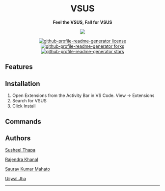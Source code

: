 <p>
    <h1 align="center">VSUS</h1>
    <p font-size="40" align="center">
    <strong> Feel the VSUS, Fall for VSUS </strong>
    </p>
</p>

<p align="center">
    <a href="#">
    <img
        src="https://img.shields.io/static/v1?logo=visualstudiocode&label=&message=Open%20in%20Visual%20Studio%20Code&labelColor=2c2c32&color=007acc&logoColor=007acc"
    />
    </a>
</p>

<p align="center">
    <a
    href="https://github.com/Rajendrakhanal/vsus/blob/master/LICENSE"
    target="blank"
    >
    <img
        src="https://img.shields.io/github/license/Rajendrakhanal/vsus?style=for-the-badge&logo=appveyor"
        alt="github-profile-readme-generator license"
    />
    </a>
    <a href="https://github.com/Rajendrakhanal/vsus/fork" target="blank">
    <img
        src="https://img.shields.io/github/forks/Rajendrakhanal/vsus?style=for-the-badge&logo=appveyor"
        alt="github-profile-readme-generator forks"
    />
    </a>
    <a
    href="https://github.com/Rajendrakhanal/vsus/stargazers"
    target="blank"
    >
    <img
        src="https://img.shields.io/github/stars/Rajendrakhanal/vsus?style=for-the-badge&logo=appveyor"
        alt="github-profile-readme-generator stars"
    />
    </a>
</p>

## Features

<!--
* It must be written in point
* Gif of boiler plate code
 -->

## Installation

1. Open Extensions from the Activity Bar in VS Code. View → Extensions
2. Search for VSUS
3. Click Install

## Commands

<!--
* List of all command and their gif
 -->

## Authors

[Susheel Thapa](https://github.com/SusheelThapa)

[Rajendra Khanal](https://github.com/Rajendrakhanal)

[Saurav Kumar Mahato](https://github.com/SauravKumarMahato)

[Ujjwal Jha](https://github.com/Ujj1225)

---
